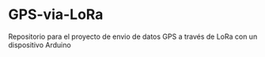 # GPS-via-LoRa
Repositorio para el proyecto de envio de datos GPS a través de LoRa con un dispositivo Arduino
